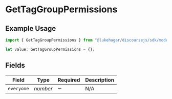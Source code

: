 # GetTagGroupPermissions

## Example Usage

```typescript
import { GetTagGroupPermissions } from "@lukehagar/discoursejs/sdk/models/operations";

let value: GetTagGroupPermissions = {};
```

## Fields

| Field              | Type               | Required           | Description        |
| ------------------ | ------------------ | ------------------ | ------------------ |
| `everyone`         | *number*           | :heavy_minus_sign: | N/A                |